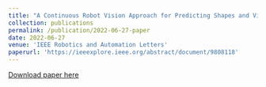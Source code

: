 ```yaml
---
title: "A Continuous Robot Vision Approach for Predicting Shapes and Visually Perceived Weights of Garments"
collection: publications
permalink: /publication/2022-06-27-paper
date: 2022-06-27
venue: 'IEEE Robotics and Automation Letters'
paperurl: 'https://ieeexplore.ieee.org/abstract/document/9808118'
---
```

[Download paper here](https://ieeexplore.ieee.org/abstract/document/9808118)
